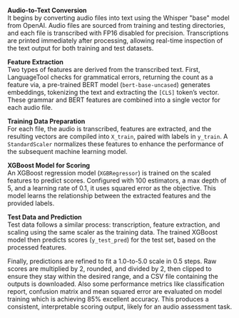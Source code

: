 **Audio-to-Text Conversion**  
It begins by converting audio files into text using the Whisper "base" model from OpenAI. Audio files are sourced from training and testing directories, and each file is transcribed with FP16 disabled for precision. Transcriptions are printed immediately after processing, allowing real-time inspection of the text output for both training and test datasets.

**Feature Extraction**  
Two types of features are derived from the transcribed text. First, LanguageTool checks for grammatical errors, returning the count as a feature via, a pre-trained BERT model (`bert-base-uncased`) generates embeddings, tokenizing the text and extracting the `[CLS]` token’s vector. These grammar and BERT features are combined into a single vector for each audio file.

**Training Data Preparation**  
For each file, the audio is transcribed, features are extracted, and the resulting vectors are compiled into `X_train`, paired with labels in `y_train`. A `StandardScaler` normalizes these features to enhance the performance of the subsequent machine learning model.

**XGBoost Model for Scoring**  
An XGBoost regression model (`XGBRegressor`) is trained on the scaled features to predict scores. Configured with 100 estimators, a max depth of 5, and a learning rate of 0.1, it uses squared error as the objective. This model learns the relationship between the extracted features and the provided labels.

**Test Data and Prediction**  
Test data follows a similar process: transcription, feature extraction, and scaling using the same scaler as the training data. The trained XGBoost model then predicts scores (`y_test_pred`) for the test set, based on the processed features.

Finally, predictions are refined to fit a 1.0-to-5.0 scale in 0.5 steps. Raw scores are multiplied by 2, rounded, and divided by 2, then clipped to ensure they stay within the desired range, and a CSV file containing the outputs is downloaded. Also some performance metrics like classification report, confusion matrix and mean squared error are evaluated on model training which is achieving 85% excellent accuracy. This produces a consistent, interpretable scoring output, likely for an audio assessment task.
